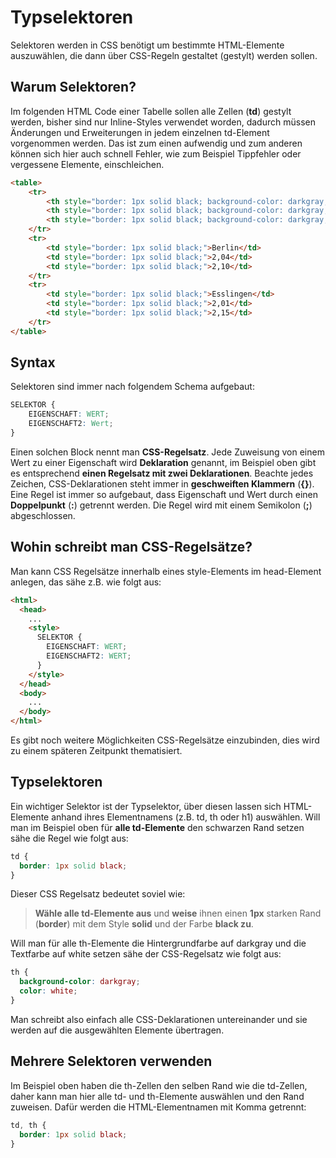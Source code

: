 # Typselektoren

Selektoren werden in CSS benötigt um bestimmte HTML-Elemente auszuwählen, die dann über CSS-Regeln gestaltet (gestylt) werden sollen.

## Warum Selektoren?

Im folgenden HTML Code einer Tabelle sollen alle Zellen (**td**) gestylt werden, bisher sind nur Inline-Styles verwendet worden, dadurch müssen Änderungen und Erweiterungen in jedem einzelnen td-Element vorgenommen werden. Das ist zum einen aufwendig und zum anderen können sich hier auch schnell Fehler, wie zum Beispiel Tippfehler oder vergessene Elemente, einschleichen. 

```html
<table>
    <tr>
        <th style="border: 1px solid black; background-color: darkgray; color: white;">Stadt</th>
        <th style="border: 1px solid black; background-color: darkgray; color: white;">Benzin</th>
        <th style="border: 1px solid black; background-color: darkgray; color: white;">Diesel</th>
    </tr>
    <tr>
        <td style="border: 1px solid black;">Berlin</td>
        <td style="border: 1px solid black;">2,04</td>
        <td style="border: 1px solid black;">2,10</td>
    </tr>
    <tr>
        <td style="border: 1px solid black;">Esslingen</td>
        <td style="border: 1px solid black;">2,01</td>
        <td style="border: 1px solid black;">2,15</td>
    </tr>
</table>
```

## Syntax

Selektoren sind immer nach folgendem Schema aufgebaut:

```css
SELEKTOR { 
    EIGENSCHAFT: WERT;
    EIGENSCHAFT2: Wert;
}
```

Einen solchen Block nennt man **CSS-Regelsatz**. Jede Zuweisung von einem Wert zu einer Eigenschaft wird **Deklaration** genannt, im Beispiel oben gibt es entsprechend **einen Regelsatz mit zwei Deklarationen**. Beachte jedes Zeichen, CSS-Deklarationen steht immer in **geschweiften Klammern** (**{}**). Eine Regel ist immer so aufgebaut, dass Eigenschaft und Wert durch einen **Doppelpunkt** (**:**) getrennt werden. Die Regel wird mit einem Semikolon (**;**) abgeschlossen.

## Wohin schreibt man CSS-Regelsätze?

Man kann CSS Regelsätze innerhalb eines style-Elements im head-Element anlegen, das sähe z.B. wie folgt aus:

```html
<html>
  <head>
    ...
    <style>
      SELEKTOR { 
        EIGENSCHAFT: WERT;
        EIGENSCHAFT2: WERT;
      }
    </style>
  </head>
  <body>
    ...
  </body>
</html>
```

Es gibt noch weitere Möglichkeiten CSS-Regelsätze einzubinden, dies wird zu einem späteren Zeitpunkt thematisiert.

## Typselektoren

Ein wichtiger Selektor ist der Typselektor, über diesen lassen sich HTML-Elemente anhand ihres Elementnamens (z.B. td, th oder h1) auswählen. Will man im Beispiel oben für **alle td-Elemente** den schwarzen Rand setzen sähe die Regel wie folgt aus:

```css
td {
  border: 1px solid black;
}
```

Dieser CSS Regelsatz bedeutet soviel wie:

> **Wähle alle td-Elemente aus** und **weise** ihnen einen **1px** starken Rand (**border**) mit dem Style **solid** und der Farbe **black zu**.

Will man für alle th-Elemente die Hintergrundfarbe auf darkgray und die Textfarbe auf white setzen sähe der CSS-Regelsatz wie folgt aus:

```css
th {
  background-color: darkgray;
  color: white;
}
```

Man schreibt also einfach alle CSS-Deklarationen untereinander und sie werden auf die ausgewählten Elemente übertragen.

## Mehrere Selektoren verwenden

Im Beispiel oben haben die th-Zellen den selben Rand wie die td-Zellen, daher kann man hier alle td- und th-Elemente auswählen und den Rand zuweisen. Dafür werden die HTML-Elementnamen mit Komma getrennt:

```css
td, th {
  border: 1px solid black;
}
```

